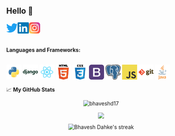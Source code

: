 ## Hello 👋
<a href="https://twitter.com/BhaveshDhake4">
  <img align="left" alt="..." width="30px" src="https://github.com/bhaveshd17/bhaveshd17/blob/main/twitter.svg" />
</a>
<a href="https://www.linkedin.com/in/bhaveshd17">
  <img align="left" alt="..." width="30px" src="https://github.com/bhaveshd17/bhaveshd17/blob/main/linkedin.svg" />
</a>
<a href="https://www.instagram.com/bhaveshd_17/">
  <img align="left" alt="..." width="30px" src="https://github.com/bhaveshd17/bhaveshd17/blob/main/instagram.svg" />
</a>

<br/>
<br/>
<br/>

  
**Languages and Frameworks:**  

<br/>
<code><img height="40" src="https://raw.githubusercontent.com/github/explore/80688e429a7d4ef2fca1e82350fe8e3517d3494d/topics/python/python.png"></code>
<code><img height="40" src="https://raw.githubusercontent.com/github/explore/80688e429a7d4ef2fca1e82350fe8e3517d3494d/topics/django/django.png"></code>
<code><img height="40" src="https://raw.githubusercontent.com/github/explore/80688e429a7d4ef2fca1e82350fe8e3517d3494d/topics/react/react.png"></code>
<code><img height="40" src="https://raw.githubusercontent.com/github/explore/80688e429a7d4ef2fca1e82350fe8e3517d3494d/topics/html/html.png"></code>
<code><img height="40" src="https://raw.githubusercontent.com/github/explore/80688e429a7d4ef2fca1e82350fe8e3517d3494d/topics/css/css.png"></code>
<code><img height="40" src="https://raw.githubusercontent.com/github/explore/80688e429a7d4ef2fca1e82350fe8e3517d3494d/topics/bootstrap/bootstrap.png"></code>
<code><img height="40" src="https://raw.githubusercontent.com/github/explore/80688e429a7d4ef2fca1e82350fe8e3517d3494d/topics/postgresql/postgresql.png"></code>
<code><img height="40" src="https://raw.githubusercontent.com/github/explore/80688e429a7d4ef2fca1e82350fe8e3517d3494d/topics/javascript/javascript.png"></code>
<code><img height="40" src="https://raw.githubusercontent.com/github/explore/80688e429a7d4ef2fca1e82350fe8e3517d3494d/topics/git/git.png"></code>
<code><img height="40" src="https://raw.githubusercontent.com/github/explore/80688e429a7d4ef2fca1e82350fe8e3517d3494d/topics/java/java.png"></code>




📈 **My GitHub Stats**


<p align="center"> 
 <img src="https://github-readme-stats.vercel.app/api?username=bhaveshd17&show_icons=true&theme=gotham&hide_border=true&background=060A0CD0" alt="bhaveshd17" />
</p>


<p align="center">
<a href="https://github.com/bhaveshd17">
    <img align="center" height="175px"  src="https://github-readme-stats.vercel.app/api/top-langs/?username=bhaveshd17&text_color=FFFFFF&bg_color=000000&title_color=94b4a4&langs_count=15&layout=compact&hide_border=true" />
  </a>
</p>
 <p align="center">
 <img title="🔥 Get streak stats for your profile at git.io/streak-stats" alt="Bhavesh Dahke's streak" src="https://github-readme-streak-stats.herokuapp.com/?user=bhaveshd17&hide_border=true&theme=gotham&background=060A0CD0" />
</p>




